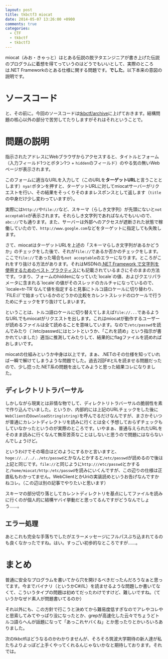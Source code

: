 ```yaml
---
layout: post
title: tkbctf3 miocat
date: 2014-05-07 13:26:00 +0900
comments: true
categories:
  - CTF
  - tkbctf
  - tkbctf3
---
```


miocat（みお・きゃっと）はとある伝説の脱ヲタエンジニアが書き上げた伝説のプログラムに着想を得てっていうのはどうでもいいとして、実際のところは.NET Frameworkのとある仕様に関する問題です。**でした**。以下本来の意図の説明です。

# ソースコード

と、その前に。今回のソースコードは[tkbctf/archive](https://github.com/tkbctf/archive)に上げておきます。結構問題の核心以外の部分で苦労してたりしますがそれはそれということで。

# 問題の説明

指示されたアドレスにWebブラウザからアクセスすると、タイトルとフォーム（入力フィールド1つとボタン1つ + `hidden`のフィールド）のやる気の無いWebページが表示されます。

このフォームに適当なURLを入力して（このURLを**ターゲットURL**と言うこととします）`nya!`ボタンを押すと、ターゲットURLに対してmiocatサーバーがリクエストを行い、その結果をそっくりそのままレスポンスとして返します（`title`の中身だけ少し変わっていますが）。

実際には`http://`や`file://`など、スキーマ（らしき文字列）が先頭にないと`not acceptable`が表示されます。それらしき文字列であればなんでもいいので、`abc://`でも通ります。また、サーバーは外部へのアクセスが遮断された状態で稼働していたので、`http://www.google.com`などをターゲットに指定しても失敗します。

さて、miocatはターゲットURLを上述の「スキーマらしき文字列があるかどうか」のチェックをした後で、それが`file://`であるか否かのチェックをします。ここで`file://`であった場合も`not acceptable`のエラーになります。ところがこれをすり抜ける方法があります。それはMSDNの[.NET Framework で文字列を使用するためのベスト プラクティス](http://msdn.microsoft.com/ja-jp/library/dd465121(v=vs.110).aspx)にも記載されているまさにそのままの方法です。つまり、フォームのhiddenになっていた`locale`の値、およびクエリパラメータに含まれる`locale`の値がそのスレッドのカルチャになっているので、`locale=tr-TR`なんて値を指定すると見事にトルコ語ロケールに切り替わり、`FILE://`で始まっているかのどうかの比較をカレントスレッドのロケールで行うためにチェックをすり抜けてしまいます。

ということは、トルコ語ロケールに切り替えてしまえば`file://...`であるようなURLでもmiocatがリクエストを出します。これはmiocatが動作するユーザーが読めるファイルは全て読めることを意味しています。なので`/etc/passwd`を読んでみたり（`/etc/passwdにはヒントというか、「これを読め」という指示が書かれていました）適当に推測してみたりして、結果的にflagファイルを読めればおしまいです。

miocatの仕組みというか中身は以上です。まぁ、.NETのその仕様を知っていれば一瞬で解けてしまうような問題でした。過去2回F#とILを読ませる問題だったので、少し捻った.NET系の問題を出してみようと思った結果コレになりました。

## ディレクトリトラバーサル

しかしながら現実とは非情な物でして、ディレクトリトラバーサルの脆弱性を素で作り込んでいました。というか、内部的には上記のURLチェックをした後に`WebClient`の`DownloadString(string)`を呼んでるだけなんですが、まさかそいつが普通にカレントディレクトリを読みに行くとは全く予想しておらずチェックもしていなかったというのが実際のところです。いやまぁ、普通与えられたURLをそのまま読みに行くなんて無茶苦茶なことはしないと思うので問題にはならないんでしょうけど。

というわけでその場合はどのようにするかと言いますと、`hoge://../../../etc/passwd`とかなんとかすると`/etc/passwd`が読めるので後は上記と同じです。`file://`と同じように`http:///etc/passwd`とかすると`/home/miocat/http:/etc/passwd`を読みにいくんですが、この辺りの仕様は正直私もわかってません。WebClientとかUriの実装読めというお告げなんですかねコレ。（この辺は別の記事でやりたいと思います）

スキーマの部分切り落としてカレントディレクトリを基点にしてファイルを読みに行くのが個人的に結構ヤバイ挙動だと思ってるんですがどうなんでしょう……。

## エラー処理

あとこれも完全な手落ちでしたがエラーメッセージにフルパスぶち込まれてるのも良くなかったですね。はい。すっごい初歩的なところですが……。

# まとめ

普通に安全なプログラムを書いてから穴を開けるべきだったんだろうなぁと思ってます。今までバイナリ（というかC#/IL）を読ませるような問題しか書いてなくて、こういうタイプの問題は初めてだったわけですけど、難しいですね。（ていうかなぜド素人が問題書いてるのか）

それ以外にも、この方針で行こうと決めてから難易度低すぎなのでアレやコレやと思索してみてやっぱり没になったとか、grepが高速化した云々でちょうどトルコ語らへんが話題になって「あっこれヤバくね」とか思ったりとかいろいろありました。

次のtkbctfはどうなるのかわかりませんが、そろそろ筑波大学期待の新人達が私たちよりよっぽど上手くやってくれるんじゃないかなと期待しております。それでは。

